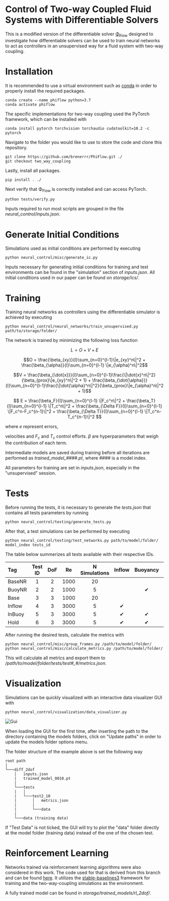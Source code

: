 # Control of Two-way Coupled Fluid Systems with Differentiable Solvers

This is a modified version of the differentiable solver  [Φ<sub>Flow</sub>](https://github.com/tum-pbs/PhiFlow) designed to investigate how differentiable solvers can be used to train neural networks to act as controllers in an unsupervised way for a fluid system with two-way coupling.


# Installation
It is recommended to use a virtual environment such as [conda](https://docs.conda.io/en/latest/ ) in order to properly install the required packages.
```
conda create --name phiflow python=3.7
conda activate phiflow
```

The specific implementations for two-way coupling used the PyTorch framework, which can be installed with
```
conda install pytorch torchvision torchaudio cudatoolkit=10.2 -c pytorch
```

Navigate to the folder you would like to use to store the code and clone this repository.
```
git clone https://github.com/brenerrr/PhiFlow.git ./
git checkout two_way_coupling
```

Lastly, install all packages.
```
pip install . ./
```

Next verify that Φ<sub>Flow</sub> is correctly installed and can access PyTorch.
```
python tests/verify.py
```

Inputs required to run most scripts are grouped in the file *neural_control/inputs.json*.
# Generate Initial Conditions
Simulations used as initial conditions are performed by executing
```
python neural_control/misc/generate_ic.py
```
Inputs necessary for generating initial conditions for training and test environments can be found in the "simulation" section of *inputs.json*. All initial conditions used in our paper can be found on *storage/ics/*.
# Training
Training neural networks as controllers using the differentiable simulator is achieved by executing
```
python neural_control/neural_networks/train_unsupervised.py path/to/storage/folder/
```

The network is trained by minimizing the following loss function

$$L = O + V + E$$

$$O = \frac{\beta_{xy}}{l}\sum_{n=0}^{l-1}\|e_{xy}^n\|^2 + \frac{\beta_{\alpha}}{l}\sum_{n=0}^{l-1} \|e_{\alpha}^n\|^2$$

$$V = \frac{\beta_{\dot{x}}}{l}\sum_{n=0}^{l-1}\frac{\|\dot{x}^n\|^2}{\beta_{prox}\|e_{xy}^n\|^2 + 1} + \frac{\beta_{\dot{\alpha}}}{l}\sum_{n=0}^{l-1}\frac{\|\dot{\alpha}^n\|^2}{\beta_{prox}\|e_{\alpha}^n\|^2 + 1}$$

$$ E = \frac{\beta_F}{l}\sum_{n=0}^{l-1} \|F_c^n\|^2
    + \frac{\beta_T}{l}\sum_{n=0}^{l-1} \|T_c^n\|^2 +
      \frac{\beta_{\Delta F}}{l}\sum_{n=0}^{l-1} \|F_c^n-F_c^{n-1}\|^2
    + \frac{\beta_{\Delta T}}{l}\sum_{n=0}^{l-1} \|T_c^n-T_c^{n-1}\|^2 $$

where $e$ represent errors,
<!-- $\dot{x}$ and $\dot{\alpha}$  -->
velocities and $F_c$ and $T_c$ control efforts. $\beta$ are hyperparameters that weigh the contribution of each term.

Intermediate models are saved during training before all iterations are performed as *trained_model_####.pt*, where #### is a model index.

All parameters for training are set in *inputs.json*, especially in the "unsupervised" session.

# Tests
Before running the tests, it is necessary to generate the *tests.json* that contains all tests parameters by running

```
python neural_control/testing/generate_tests.py
```

After that, a test simulations can be performed by executing

```
python neural_control/testing/test_networks.py path/to/model/folder/ model_index tests_id
```

The table below summerizes all tests available with their respective IDs.


| Tag    | Test ID |  DoF  |  Re   | N Simulations | Inflow | Buoyancy | Forcing |
| :----- | :-----: | :---: | :---: | :-----------: | :----: | :------: | :-----: |
| BaseNR |    1    |   2   | 1000  |      20       |        |          |         |
| BuoyNR |    2    |   2   | 1000  |       5       |        |    ✔     |         |
| Base   |    3    |   3   | 1000  |      20       |        |          |         |
| Inflow |    4    |   3   | 3000  |       5       |   ✔    |          |         |
| InBuoy |    5    |   3   | 3000  |       5       |   ✔    |    ✔     |         |
| Hold   |    6    |   3   | 3000  |       5       |   ✔    |    ✔     |    ✔    |

After running the desired tests, calculate the metrics with
```
python neural_control/misc/group_frames.py /path/to/model/folder/
python neural_control/misc/calculate_metrics.py /path/to/model/folder/
```

This will calculate all metrics and export them to */path/to/model/folder/tests/test#_#/metrics.json*.

# Visualization
Simulations can be quickly visualized with an interactive data visualizer GUI with
```
python neural_control/visualization/data_visualizer.py
```

![Gui](gui.png)



When loading the GUI for the first time, after inserting the path to the directory containing the models folders, click on "Update paths" in order to update the models folder options menu.

The folder structure of the example above is set the following way
```
root path
│
└───diff_2dof
    │   inputs.json
    |   trained_model_0010.pt
    |
    └───tests
    |   │
    |   └───test2_10
    |       │   metrics.json
    |       |
    |       └───data
    |
    └───data (training data)
```


If "Test Data" is not ticked, the GUI will try to plot the "data" folder directly at the model folder (training data) instead of the one of the chosen test.
<!-- ## Fields
TODO Fields export used in the paper
``` bash
python neural_control/visualization/plot_fields.py 10 3900 --folders diff
python neural_control/visualization/plot_fields.py 7 5900 --folders diff
python neural_control/visualization/plot_fields.py 8 3900 --folders diff
python neural_control/visualization/plot_fields.py 9 5900 --folders diff
``` -->

# Reinforcement Learning

Networks trained via reinforcement learning algorithms were also considered in this work. The code used for that is derived from this branch and can be found [here](https://github.com/Sh0cktr4p/PhiFlow/tree/two_way_coupling). It utilizes the [stable-baselines3](https://github.com/DLR-RM/stable-baselines3) framework for training and the two-way-coupling simulations as the environment.

A fully trained model can be found in *storage/trained_models/rl_2dof/*.

<!-- # Supervised Learning -->
